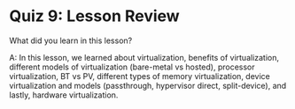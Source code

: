 # Quiz 9: Lesson Review

What did you learn in this lesson?

A: In this lesson, we learned about virtualization, benefits of virtualization, different models of virtualization (bare-metal vs hosted), processor virtualization, BT vs PV, different types of memory virtualization, device virtualization and models (passthrough, hypervisor direct, split-device), and lastly, hardware virtualization.
